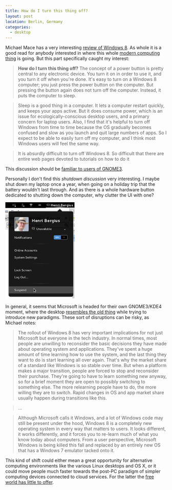 ```yaml
---
title: How do I turn this thing off?
layout: post
location: Berlin, Germany
categories:
  - desktop
---
```

Michael Mace has a very interesting [review of Windows 8](http://mobileopportunity.blogspot.com.au/2012/05/fear-and-loathing-and-windows-8.html). As whole it is a good read for anybody interested in where this whole [modern computing thing](/blog/why_the_tablet_form_factor_is_winning/) is going. But this part specifically caught my interest:

> **How do I turn this thing off?** The concept of a power button is pretty central to any electronic device.  You turn it on in order to use it, and you turn it off when you're done.  It's easy to turn on a Windows 8 computer; you just press the power button on the computer.  But pressing the button again does not turn off the computer.  Instead, it puts the computer to sleep.

> Sleep is a good thing in a computer.  It lets a computer restart quickly, and keeps your apps active.  But it does consume power, which is an issue for ecologically-conscious desktop users, and a primary concern for laptop users.  Also, I find that it's helpful to turn off Windows from time to time because the OS gradually becomes confused and slow as you launch and quit large numbers of apps. So I expect to be able to easily turn off my computer, and I think most Windows users will feel the same way.

> It is absurdly difficult to turn off Windows 8.  So difficult that there are entire web pages devoted to tutorials on how to do it

This discussion should be [familiar to users of GNOME3](https://bugzilla.gnome.org/show_bug.cgi?id=643457).

Personally I don't find this _shutdown discussion_ very interesting. I maybe shut down my laptop once a year, when going on a holiday trip that the battery wouldn't last through. And as there is a whole hardware button dedicated to shutting down the computer, why clutter the UI with one?

![No shutdown in GNOME either](/files/gnome3-shutdown.png)

In general, it seems that Microsoft is headed for their own GNOME3/KDE4 moment, where the desktop [resembles the old thing](/blog/the_uncanny_valley_of_free_desktops/) while trying to introduce new paradigms. These sort of disruptions can be risky, as Michael notes:

> The rollout of Windows 8 has very important implications for not just Microsoft but everyone in the tech industry.  In normal times, most people are unwilling to reconsider the basic decisions they have made about operating system and applications.  They've spent a huge amount of time learning how to use the system, and the last thing they want to do is start learning all over again.  That's why the market share of a standard like Windows is so stable over time.  But when a platform makes a major transition, people are forced to stop and reconsider their purchase.  They're going to have to learn something new anyway, so for a brief moment they are open to possibly switching to something else.  The more relearning people have to do, the more willing they are to switch.  Rapid changes in OS and app market share usually happen during transitions like this. 

> ...

> Although Microsoft calls it Windows, and a lot of Windows code may still be present under the hood, Windows 8 is a completely new operating system in every way that matters to users.  It looks different, it works differently, and it forces you to re-learn much of what you know today about computers.  From a user perspective, Microsoft Windows is being killed this fall and replaced by an entirely new OS that has a Windows 7 emulator tacked onto it.

This kind of shift could either mean a great opportunity for alternative computing environments like the various Linux desktops and OS X, or it could move people much faster towards the post-PC paradigm of simpler computing devices connected to cloud services. For the latter the [free world has little to offer](/blog/free_desktop_and_the_cloud/).
